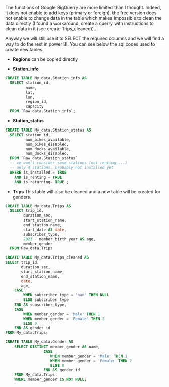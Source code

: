 The functions of Google BigQuerry are more limited than I thought. Indeed, it does not enable to add keys (primary or foreign), the free version does not enable to change data in the table which makes impossible to clean the data directly (I found a workaround, create a querry with instructions to clean data in it (see create Trips_cleaned))...

Anyway we will still use it to SELECT the required columns and we will find a way to do the rest in power BI. You can see below the sql codes used to create new tables.

* __Regions__ can be copied directly

* __Station_info__
```sql
CREATE TABLE My_data.Station_info AS
  SELECT station_id, 
         name, 
         lat, 
         lon, 
         region_id, 
         capacity
  FROM `Raw_data.Station_info`;
```

* __Station_status__
```sql
CREATE TABLE My_data.Station_status AS
  SELECT station_id, 
         num_bikes_available,
         num_bikes_disabled,
         num_docks_available,
         num_docks_disabled,
  FROM `Raw_data.Station_status`
  -- we won't consider some stations (not renting,...)
  -- only 4 stations, probably not installed yet
  WHERE is_installed = TRUE
    AND is_renting = TRUE 
    AND is_returning= TRUE ;
```

* __Trips__
This table will also be cleaned and a new table will be created for genders.
```sql
CREATE TABLE My_data.Trips AS 
  SELECT trip_id,
        duration_sec,
        start_station_name,
        end_station_name,
        start_date AS date,
        subscriber_type,
        2023 - member_birth_year AS age,
        member_gender
  FROM Raw_data.Trips
```

```sql
CREATE TABLE My_data.Trips_cleaned AS
SELECT trip_id,
       duration_sec,
       start_station_name,
       end_station_name,
       date,
       age,
    CASE 
        WHEN subscriber_type = 'nan' THEN NULL
        ELSE subscriber_type
    END AS subscriber_type,
    CASE
        WHEN member_gender = 'Male' THEN 1
        WHEN member_gender = 'Female' THEN 2
        ELSE 0
    END AS gender_id
FROM My_data.Trips;
```

```sql
CREATE TABLE My_data.Gender AS
    SELECT DISTINCT member_gender AS name,
                 CASE
                    WHEN member_gender = 'Male' THEN 1
                    WHEN member_gender = 'Female' THEN 2
                    ELSE 0 
                 END AS gender_id
    FROM My_data.Trips
    WHERE member_gender IS NOT NULL;

```
